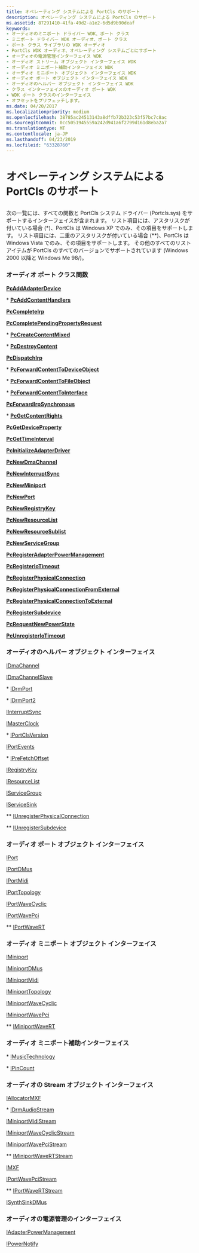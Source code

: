 ```yaml
---
title: オペレーティング システムによる PortCls のサポート
description: オペレーティング システムによる PortCls のサポート
ms.assetid: 87291410-41fa-49d2-a1e2-6d5d9b90deaf
keywords:
- オーディオのミニポート ドライバー WDK、ポート クラス
- ミニポート ドライバー WDK オーディオ、ポート クラス
- ポート クラス ライブラリの WDK オーディオ
- PortCls WDK オーディオ、オペレーティング システムごとにサポート
- オーディオの電源管理インターフェイス WDK
- オーディオ ストリーム オブジェクト インターフェイス WDK
- オーディオ ミニポート補助インターフェイス WDK
- オーディオ ミニポート オブジェクト インターフェイス WDK
- オーディオ ポート オブジェクト インターフェイス WDK
- オーディオのヘルパー オブジェクト インターフェイス WDK
- クラス インターフェイスのオーディオ ポート WDK
- WDK ポート クラスのインターフェイス
- オフセットをプリフェッチします。
ms.date: 04/20/2017
ms.localizationpriority: medium
ms.openlocfilehash: 38785ac24513143a8dffb72b323c53f57bc7c8ac
ms.sourcegitcommit: 0cc5051945559a242d941a6f2799d161d8eba2a7
ms.translationtype: MT
ms.contentlocale: ja-JP
ms.lasthandoff: 04/23/2019
ms.locfileid: "63328760"
---
```

# <a name="portcls-support-by-operating-system"></a>オペレーティング システムによる PortCls のサポート


## <span id="portcls_support_by_operating_system"></span><span id="PORTCLS_SUPPORT_BY_OPERATING_SYSTEM"></span>


次の一覧には、すべての関数と PortCls システム ドライバー (Portcls.sys) をサポートするインターフェイスが含まれます。 リスト項目には、アスタリスクが付いている場合 (\*)、PortCls は Windows XP でのみ、その項目をサポートします。 リスト項目には、二重のアスタリスクが付いている場合 (\*\*)、PortCls は Windows Vista でのみ、その項目をサポートします。 その他のすべてのリスト アイテムが PortCls のすべてのバージョンでサポートされています (Windows 2000 以降と Windows Me 98/)。

### <a name="span-idaudioportclassfunctionsspanspan-idaudioportclassfunctionsspanspan-idaudioportclassfunctionsspanaudio-port-class-functions"></a><span id="Audio_Port_Class_Functions"></span><span id="audio_port_class_functions"></span><span id="AUDIO_PORT_CLASS_FUNCTIONS"></span>オーディオ ポート クラス関数

[**PcAddAdapterDevice**](https://msdn.microsoft.com/library/windows/hardware/ff537683)

\* [**PcAddContentHandlers**](https://msdn.microsoft.com/library/windows/hardware/ff537684)

[**PcCompleteIrp**](https://msdn.microsoft.com/library/windows/hardware/ff537686)

[**PcCompletePendingPropertyRequest**](https://msdn.microsoft.com/library/windows/hardware/ff537687)

\* [**PcCreateContentMixed**](https://msdn.microsoft.com/library/windows/hardware/ff537689)

\* [**PcDestroyContent**](https://msdn.microsoft.com/library/windows/hardware/ff537690)

[**PcDispatchIrp**](https://msdn.microsoft.com/library/windows/hardware/ff537691)

\* [**PcForwardContentToDeviceObject**](https://msdn.microsoft.com/library/windows/hardware/ff537696)

\* [**PcForwardContentToFileObject**](https://msdn.microsoft.com/library/windows/hardware/ff537697)

\* [**PcForwardContentToInterface**](https://msdn.microsoft.com/library/windows/hardware/ff537698)

[**PcForwardIrpSynchronous**](https://msdn.microsoft.com/library/windows/hardware/ff537699)

\* [**PcGetContentRights**](https://msdn.microsoft.com/library/windows/hardware/ff537700)

[**PcGetDeviceProperty**](https://msdn.microsoft.com/library/windows/hardware/ff537701)

[**PcGetTimeInterval**](https://msdn.microsoft.com/library/windows/hardware/ff537702)

[**PcInitializeAdapterDriver**](https://msdn.microsoft.com/library/windows/hardware/ff537703)

[**PcNewDmaChannel**](https://msdn.microsoft.com/library/windows/hardware/ff537712)

[**PcNewInterruptSync**](https://msdn.microsoft.com/library/windows/hardware/ff537713)

[**PcNewMiniport**](https://msdn.microsoft.com/library/windows/hardware/ff537714)

[**PcNewPort**](https://msdn.microsoft.com/library/windows/hardware/ff537715)

[**PcNewRegistryKey**](https://msdn.microsoft.com/library/windows/hardware/ff537716)

[**PcNewResourceList**](https://msdn.microsoft.com/library/windows/hardware/ff537717)

[**PcNewResourceSublist**](https://msdn.microsoft.com/library/windows/hardware/ff537718)

[**PcNewServiceGroup**](https://msdn.microsoft.com/library/windows/hardware/ff537719)

[**PcRegisterAdapterPowerManagement**](https://msdn.microsoft.com/library/windows/hardware/ff537724)

[**PcRegisterIoTimeout**](https://msdn.microsoft.com/library/windows/hardware/ff537725)

[**PcRegisterPhysicalConnection**](https://msdn.microsoft.com/library/windows/hardware/ff537726)

[**PcRegisterPhysicalConnectionFromExternal**](https://msdn.microsoft.com/library/windows/hardware/ff537728)

[**PcRegisterPhysicalConnectionToExternal**](https://msdn.microsoft.com/library/windows/hardware/ff537729)

[**PcRegisterSubdevice**](https://msdn.microsoft.com/library/windows/hardware/ff537731)

[**PcRequestNewPowerState**](https://msdn.microsoft.com/library/windows/hardware/ff537733)

[**PcUnregisterIoTimeout**](https://msdn.microsoft.com/library/windows/hardware/ff537736)

### <a name="span-idaudiohelperobjectinterfacesspanspan-idaudiohelperobjectinterfacesspanspan-idaudiohelperobjectinterfacesspanaudio-helper-object-interfaces"></a><span id="Audio_Helper_Object_Interfaces"></span><span id="audio_helper_object_interfaces"></span><span id="AUDIO_HELPER_OBJECT_INTERFACES"></span>オーディオのヘルパー オブジェクト インターフェイス

[IDmaChannel](https://msdn.microsoft.com/library/windows/hardware/ff536547)

[IDmaChannelSlave](https://msdn.microsoft.com/library/windows/hardware/ff536548)

\* [IDrmPort](https://msdn.microsoft.com/library/windows/hardware/ff536571)

\* [IDrmPort2](https://msdn.microsoft.com/library/windows/hardware/ff536573)

[IInterruptSync](https://msdn.microsoft.com/library/windows/hardware/ff536590)

[IMasterClock](https://msdn.microsoft.com/library/windows/hardware/ff536696)

\* [IPortClsVersion](https://msdn.microsoft.com/library/windows/hardware/ff536877)

[IPortEvents](https://msdn.microsoft.com/library/windows/hardware/ff536884)

\* [IPreFetchOffset](https://msdn.microsoft.com/library/windows/hardware/ff536951)

[IRegistryKey](https://msdn.microsoft.com/library/windows/hardware/ff536965)

[IResourceList](https://msdn.microsoft.com/library/windows/hardware/ff536976)

[IServiceGroup](https://msdn.microsoft.com/library/windows/hardware/ff536994)

[IServiceSink](https://msdn.microsoft.com/library/windows/hardware/ff537006)

\*\* [IUnregisterPhysicalConnection](https://msdn.microsoft.com/library/windows/hardware/ff537022)

\*\* [IUnregisterSubdevice](https://msdn.microsoft.com/library/windows/hardware/ff537030)

### <a name="span-idaudioportobjectinterfacesspanspan-idaudioportobjectinterfacesspanspan-idaudioportobjectinterfacesspanaudio-port-object-interfaces"></a><span id="Audio_Port_Object_Interfaces"></span><span id="audio_port_object_interfaces"></span><span id="AUDIO_PORT_OBJECT_INTERFACES"></span>オーディオ ポート オブジェクト インターフェイス

[IPort](https://msdn.microsoft.com/library/windows/hardware/ff536842)

[IPortDMus](https://msdn.microsoft.com/library/windows/hardware/ff536879)

[IPortMidi](https://msdn.microsoft.com/library/windows/hardware/ff536891)

[IPortTopology](https://msdn.microsoft.com/library/windows/hardware/ff536896)

[IPortWaveCyclic](https://msdn.microsoft.com/library/windows/hardware/ff536899)

[IPortWavePci](https://msdn.microsoft.com/library/windows/hardware/ff536905)

\*\* [IPortWaveRT](https://msdn.microsoft.com/library/windows/hardware/ff536920)

### <a name="span-idaudiominiportobjectinterfacesspanspan-idaudiominiportobjectinterfacesspanspan-idaudiominiportobjectinterfacesspanaudio-miniport-object-interfaces"></a><span id="Audio_Miniport_Object_Interfaces"></span><span id="audio_miniport_object_interfaces"></span><span id="AUDIO_MINIPORT_OBJECT_INTERFACES"></span>オーディオ ミニポート オブジェクト インターフェイス

[IMiniport](https://msdn.microsoft.com/library/windows/hardware/ff536698)

[IMiniportDMus](https://msdn.microsoft.com/library/windows/hardware/ff536699)

[IMiniportMidi](https://msdn.microsoft.com/library/windows/hardware/ff536703)

[IMiniportTopology](https://msdn.microsoft.com/library/windows/hardware/ff536712)

[IMiniportWaveCyclic](https://msdn.microsoft.com/library/windows/hardware/ff536714)

[IMiniportWavePci](https://msdn.microsoft.com/library/windows/hardware/ff536724)

\*\* [IMiniportWaveRT](https://msdn.microsoft.com/library/windows/hardware/ff536737)

### <a name="span-idaudiominiportauxiliaryinterfacesspanspan-idaudiominiportauxiliaryinterfacesspanspan-idaudiominiportauxiliaryinterfacesspanaudio-miniport-auxiliary-interfaces"></a><span id="Audio_Miniport_Auxiliary_Interfaces"></span><span id="audio_miniport_auxiliary_interfaces"></span><span id="AUDIO_MINIPORT_AUXILIARY_INTERFACES"></span>オーディオ ミニポート補助インターフェイス

\* [IMusicTechnology](https://msdn.microsoft.com/library/windows/hardware/ff536778)

\* [IPinCount](https://msdn.microsoft.com/library/windows/hardware/ff536832)

### <a name="span-idaudiostreamobjectinterfacesspanspan-idaudiostreamobjectinterfacesspanspan-idaudiostreamobjectinterfacesspanaudio-stream-object-interfaces"></a><span id="Audio_Stream_Object_Interfaces"></span><span id="audio_stream_object_interfaces"></span><span id="AUDIO_STREAM_OBJECT_INTERFACES"></span>オーディオの Stream オブジェクト インターフェイス

[IAllocatorMXF](https://msdn.microsoft.com/library/windows/hardware/ff536491)

\* [IDrmAudioStream](https://msdn.microsoft.com/library/windows/hardware/ff536568)

[IMiniportMidiStream](https://msdn.microsoft.com/library/windows/hardware/ff536704)

[IMiniportWaveCyclicStream](https://msdn.microsoft.com/library/windows/hardware/ff536715)

[IMiniportWavePciStream](https://msdn.microsoft.com/library/windows/hardware/ff536725)

\*\* [IMiniportWaveRTStream](https://msdn.microsoft.com/library/windows/hardware/ff536738)

[IMXF](https://msdn.microsoft.com/library/windows/hardware/ff536782)

[IPortWavePciStream](https://msdn.microsoft.com/library/windows/hardware/ff536907)

\*\* [IPortWaveRTStream](https://msdn.microsoft.com/library/windows/hardware/ff536922)

[ISynthSinkDMus](https://msdn.microsoft.com/library/windows/hardware/ff537011)

### <a name="span-idaudiopowermanagementinterfacesspanspan-idaudiopowermanagementinterfacesspanspan-idaudiopowermanagementinterfacesspanaudio-power-management-interfaces"></a><span id="Audio_Power_Management_Interfaces"></span><span id="audio_power_management_interfaces"></span><span id="AUDIO_POWER_MANAGEMENT_INTERFACES"></span>オーディオの電源管理のインターフェイス

[IAdapterPowerManagement](https://msdn.microsoft.com/library/windows/hardware/ff536485)

[IPowerNotify](https://msdn.microsoft.com/library/windows/hardware/ff536947)

 

 




